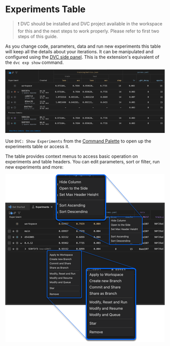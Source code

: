 # Experiments Table

> ❗ DVC should be installed and DVC project available in the workspace for this
> and the next steps to work properly. Please refer to first two steps of this
> guide.

As you change code, parameters, data and run new experiments this table will
keep all the details about your iterations. It can be manipulated and configured
using the [DVC side panel](command:workbench.view.extension.dvc-views). This is
the extension's equivalent of the `dvc exp show` command.

<p align="center">
  <img src="images/experiments-table.png" alt="Experiment Table" />
</p>

Use `DVC: Show Experiments` from the
[Command Palette](command:workbench.action.quickOpen?%22>DVC:%20Show%20Experiments%22)
to open up the experiments table or access it.

The table provides context menus to access basic operation on experiments and
table headers. You can edit parameters, sort or filter, run new experiments and
more:

<p align="center">
  <img src="images/experiments-table-context-menus.png"
       alt="Experiments Table: Context Menus" />
</p>
